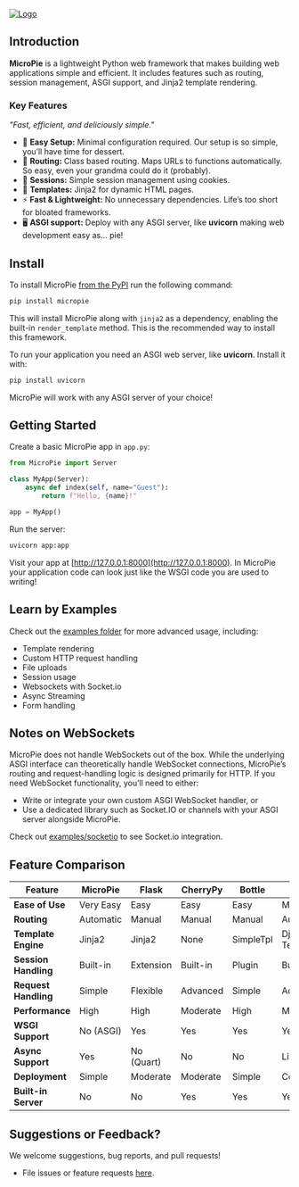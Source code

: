 [![Logo](https://patx.github.io/micropie/logo.png)](https://patx.github.io/micropie)

## **Introduction**

**MicroPie** is a lightweight Python web framework that makes building web applications simple and efficient. It includes features such as routing, session management, ASGI support, and Jinja2 template rendering.

### **Key Features**
*"Fast, efficient, and deliciously simple."*

- 🚀 **Easy Setup:** Minimal configuration required. Our setup is so simple, you’ll have time for dessert.
- 🔄 **Routing:** Class based routing. Maps URLs to functions automatically. So easy, even your grandma could do it (probably).
- 🔐 **Sessions:** Simple session management using cookies.
- 🎨 **Templates:** Jinja2 for dynamic HTML pages.
- ⚡ **Fast & Lightweight:** No unnecessary dependencies. Life’s too short for bloated frameworks.
- 🖥️ **ASGI support:** Deploy with any ASGI server, like **uvicorn** making web development easy as... pie!


## **Install**
To install MicroPie [from the PyPI](https://pypi.org/project/MicroPie/) run the following command:
```bash
pip install micropie
```
This will install MicroPie along with `jinja2` as a dependency, enabling the built-in `render_template` method. This is the recommended way to install this framework.

To run your application you need an ASGI web server, like **uvicorn**. Install it with:
```bash
pip install uvicorn
```
MicroPie will work with any ASGI server of your choice!


## **Getting Started**

Create a basic MicroPie app in `app.py`:

```python
from MicroPie import Server

class MyApp(Server):
    async def index(self, name="Guest"):
        return f"Hello, {name}!"

app = MyApp()
```

Run the server:

```bash
uvicorn app:app
```

Visit your app at [http://127.0.0.1:8000](http://127.0.0.1:8000). In MicroPie your application code can look just like the WSGI code you are used to writing!


## **Learn by Examples**
Check out the [examples folder](https://github.com/patx/micropie/tree/development/examples) for more advanced usage, including:
- Template rendering
- Custom HTTP request handling
- File uploads
- Session usage
- Websockets with Socket.io
- Async Streaming
- Form handling


## **Notes on WebSockets**
MicroPie does not handle WebSockets out of the box. While the underlying ASGI interface can theoretically handle WebSocket connections, MicroPie’s routing and request-handling logic is designed primarily for HTTP. If you need WebSocket functionality, you’ll need to either:

- Write or integrate your own custom ASGI WebSocket handler, or
- Use a dedicated library such as Socket.IO or channels with your ASGI server alongside MicroPie.

Check out [examples/socketio](https://github.com/patx/micropie/tree/development/examples/socketio) to see Socket.io integration.


## **Feature Comparison**

| Feature             | MicroPie  | Flask      | CherryPy  | Bottle     | Django            | FastAPI    |
|---------------------|-----------|------------|-----------|------------|-------------------|------------|
| **Ease of Use**     | Very Easy | Easy       | Easy      | Easy       | Moderate          | Moderate   |
| **Routing**         | Automatic | Manual     | Manual    | Manual     | Automatic         | Automatic  |
| **Template Engine** | Jinja2    | Jinja2     | None      | SimpleTpl  | Django Templating | Jinja2     |
| **Session Handling**| Built-in  | Extension  | Built-in  | Plugin     | Built-in          | Extension  |
| **Request Handling**| Simple    | Flexible   | Advanced  | Simple     | Advanced          | Advanced   |
| **Performance**     | High      | High       | Moderate  | High       | Moderate          | Very High  |
| **WSGI Support**    | No (ASGI) | Yes        | Yes       | Yes        | Yes               | No (ASGI)  |
| **Async Support**   | Yes       | No (Quart) | No        | No         | Limited           | Yes        |
| **Deployment**      | Simple    | Moderate   | Moderate  | Simple     | Complex           | Moderate   |
| **Built-in Server** | No        | No         | Yes       | Yes        | Yes               | No         |


## **Suggestions or Feedback?**
We welcome suggestions, bug reports, and pull requests!
- File issues or feature requests [here](https://github.com/patx/micropie/issues).

